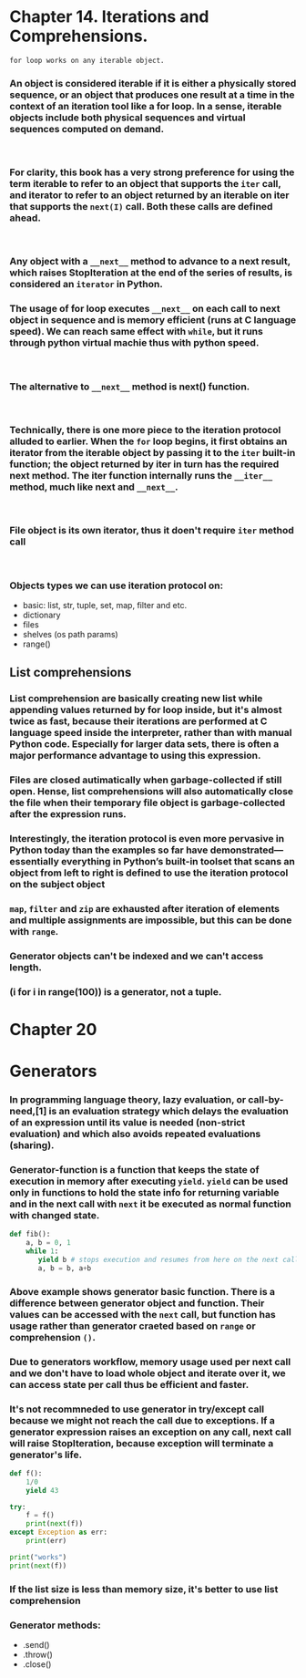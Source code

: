 # Chapter 14. Iterations and Comprehensions.
```
for loop works on any iterable object.
```
### An object is considered iterable if it is either a physically stored sequence, or an object that produces one result at a time in the context of an iteration tool like a for loop. In a sense, iterable objects include both physical sequences and virtual sequences computed on demand.

<br/>

### For clarity, this book has a very strong preference for using the term iterable to refer to an object that supports the `iter` call, and iterator to refer to an object returned by an iterable on iter that supports the `next(I)` call. Both these calls are defined ahead.

<br/>

### Any object with a `__next__` method to advance to a next result, which raises StopIteration at the end of the series of results, is considered an `iterator` in Python.

### The usage of for loop executes `__next__` on each call to next object in sequence and is memory efficient (runs at C language speed). We can reach same effect with `while`, but it runs through python virtual machie thus with python speed.

<br/>

### The alternative to `__next__` method is next() function.

<br/>

### Technically, there is one more piece to the iteration protocol alluded to earlier. When the `for` loop begins, it first obtains an iterator from the iterable object by passing it to the `iter` built-in function; the object returned by iter in turn has the required next method. The iter function internally runs the `__iter__` method, much like next and `__next__`.

<br/>

### File object is its own iterator, thus it doen't require `iter` method call 

<br/>

### Objects types we can use iteration protocol on:
- basic: list, str, tuple, set, map, filter and etc.
- dictionary
- files
- shelves (os path params)
- range()

## List comprehensions
### List comprehension are basically creating new list while appending values returned by for loop inside, but it's almost twice as fast, because their iterations are performed at C language speed inside the interpreter, rather than with manual Python code. Especially for larger data sets, there is often a major performance advantage to using this expression.

### Files are closed autimatically when garbage-collected if still open. Hense, list comprehensions will also automatically close the file when their temporary file object is garbage-collected after the expression runs.

### Interestingly, the iteration protocol is even more pervasive in Python today than the examples so far have demonstrated—essentially everything in Python’s built-in toolset that scans an object from left to right is defined to use the iteration protocol on the subject object

### `map`, `filter` and `zip` are exhausted after iteration of elements and multiple assignments are impossible, but this can be done with `range`.

### Generator objects can't be indexed and we can't access length.
### (i for i in range(100)) is a generator, not a tuple.


# Chapter 20



# Generators
### In programming language theory, lazy evaluation, or call-by-need,[1] is an evaluation strategy which delays the evaluation of an expression until its value is needed (non-strict evaluation) and which also avoids repeated evaluations (sharing).
### Generator-function is a function that keeps the state of execution in memory after executing `yield`. `yield` can be used only in functions to hold the state info for returning variable and in the next call with `next` it be executed as normal function with changed state. 
```py
def fib():
    a, b = 0, 1
    while 1:
       yield b # stops execution and resumes from here on the next call
       a, b = b, a+b
```
### Above example shows generator basic function. There is a difference between generator object and function. Their values can be accessed with the `next` call, but function has usage rather than generator craeted based on `range` or comprehension `()`.

### Due to generators workflow, memory usage used per next call and we don't have to load whole object and iterate over it, we can access state per call thus be efficient and faster.
### It's not recommneded to use generator in try/except call because we might not reach the call due to exceptions. If a generator expression raises an exception on any call, next call will raise StopIteration, because exception will terminate a generator's life.
```py
def f():
    1/0
    yield 43

try:
    f = f()
    print(next(f))
except Exception as err:
    print(err)

print("works")
print(next(f))
```
### If the list size is less than memory size, it's better to use list comprehension 


### Generator methods:
- .send()
- .throw()
- .close()
